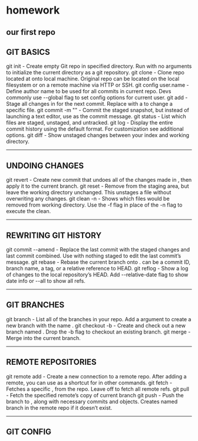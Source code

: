 # homework

our first repo
------------
GIT BASICS
------------

git init <directory> - Create empty Git repo in specified directory. Run with no arguments to initialize the current directory as a git repository.
git clone <repo> - Clone repo located at <repo> onto local machine. Original repo can be located on the local filesystem or on a remote machine via HTTP or SSH.
git config user.name <name> - Define author name to be used for all commits in current repo. Devs commonly use --global flag to set config options for current user.
git add <directory> - Stage all changes in <directory> for the next commit. Replace <directory> with a <file> to change a specific file.
git commit -m "<message>" - Commit the staged snapshot, but instead of launching a text editor, use <message> as the commit message.
git status - List which files are staged, unstaged, and untracked.
git log - Display the entire commit history using the default format. For customization see additional options.
git diff - Show unstaged changes between your index and working directory.

------------
UNDOING CHANGES
------------

git revert <commit> - Create new commit that undoes all of the changes made in <commit>, then apply it to the current branch.
git reset <file> - Remove <file> from the staging area, but leave the working directory unchanged. This unstages a file without overwriting any changes.
git clean -n - Shows which files would be removed from working directory. Use the -f flag in place of the -n flag to execute the clean.

------------
REWRITING GIT HISTORY
------------

git commit --amend - Replace the last commit with the staged changes and last commit combined. Use with nothing staged to edit the last commit’s message.
git rebase <base> - Rebase the current branch onto <base>. <base> can be a commit ID, branch name, a tag, or a relative reference to HEAD.
git reflog - Show a log of changes to the local repository’s HEAD. Add --relative-date flag to show date info or --all to show all refs.

------------
GIT BRANCHES
------------

git branch - List all of the branches in your repo. Add a <branch> argument to create a new branch with the name <branch>.
git checkout -b <branch> - Create and check out a new branch named <branch>. Drop the -b flag to checkout an existing branch.
git merge <branch> - Merge <branch> into the current branch.

------------
REMOTE REPOSITORIES
------------

git remote add <name> <url> - Create a new connection to a remote repo. After adding a remote, you can use <name> as a shortcut for <url> in other commands.
git fetch <remote> <branch> - Fetches a specific <branch>, from the repo. Leave off <branch> to fetch all remote refs.
git pull <remote> - Fetch the specified remote’s copy of current branch
git push <remote> <branch> - Push the branch to <remote>, along with necessary commits and objects. Creates named branch in the remote repo if it doesn’t exist.

------------
GIT CONFIG
------------